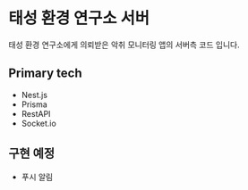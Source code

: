 # 태성 환경 연구소 서버

태성 환경 연구소에게 의뢰받은 악취 모니터링 앱의 서버측 코드 입니다.

## Primary tech

- Nest.js
- Prisma
- RestAPI
- Socket.io

## 구현 예정

- 푸시 알림
